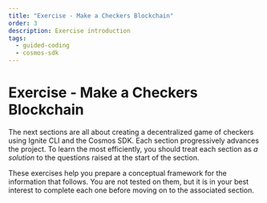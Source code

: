 ```yaml
---
title: "Exercise - Make a Checkers Blockchain"
order: 3
description: Exercise introduction
tags: 
  - guided-coding
  - cosmos-sdk
---
```


# Exercise - Make a Checkers Blockchain

The next sections are all about creating a decentralized game of checkers using Ignite CLI and the Cosmos SDK. Each section progressively advances the project. To learn the most efficiently, you should treat each section as _a solution_ to the questions raised at the start of the section.

These exercises help you prepare a conceptual framework for the information that follows. You are not tested on them, but it is in your best interest to complete each one before moving on to the associated section.

<!--## Next up

Start with your checkers blockchain by heading to the [next section](./stored-game.md).-->
